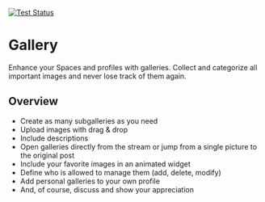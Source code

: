 [![Test Status](https://github.com/humhub-contrib/gallery/workflows/PHP%20Codeception%20Tests/badge.svg)](https://github.com/humhub-contrib/gallery/actions)


# Gallery 

Enhance your Spaces and profiles with galleries. Collect and categorize all important images and never lose track of them again.

## Overview

- Create as many subgalleries as you need
- Upload images with drag & drop
- Include descriptions
- Open galleries directly from the stream or jump from a single picture to the original post
- Include your favorite images in an animated widget
- Define who is allowed to manage them (add, delete, modify)
- Add personal galleries to your own profile
- And, of course, discuss and show your appreciation

